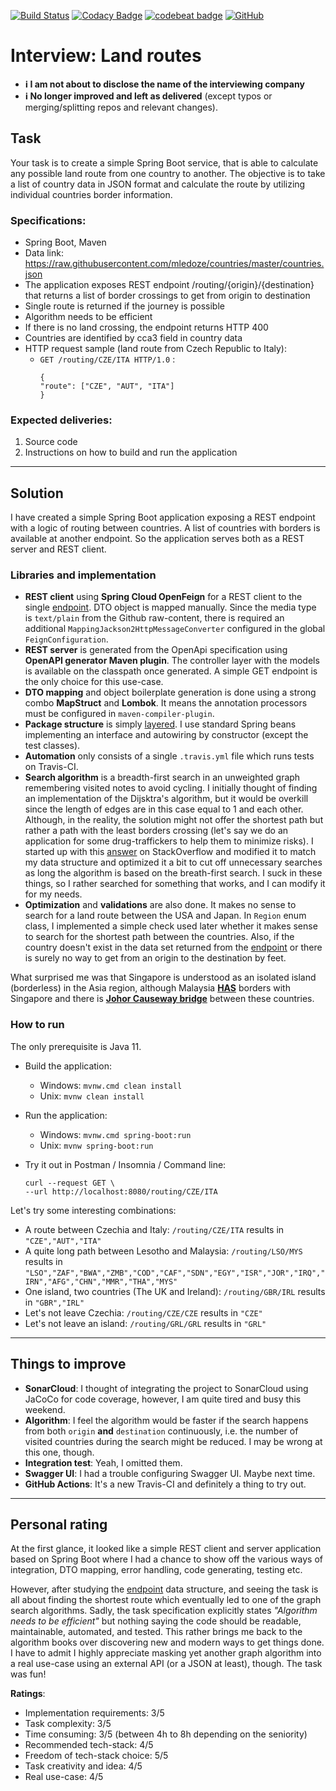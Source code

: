 [![Build Status](https://travis-ci.com/Nikolas-Charalambidis/interview-land-routes.svg?branch=master)](https://travis-ci.com/Nikolas-Charalambidis/interview-land-routes)
[![Codacy Badge](https://app.codacy.com/project/badge/Grade/eb860f37eb614244af8612c5d590ba16)](https://www.codacy.com/gh/Nikolas-Charalambidis/interview-land-routes/dashboard?utm_source=github.com&amp;utm_medium=referral&amp;utm_content=Nikolas-Charalambidis/interview-land-routes&amp;utm_campaign=Badge_Grade)
[![codebeat badge](https://codebeat.co/badges/96851e8a-c54b-4da2-af22-c86814a44ded)](https://codebeat.co/projects/github-com-nikolas-charalambidis-interview-land-routes-master)
[![GitHub](https://img.shields.io/github/license/mashape/apistatus.svg)](https://github.com/Nikolas-Charalambidis/react-hooks/blob/master/LICENSE)

# Interview: Land routes

- **ℹ I am not about to disclose the name of the interviewing company**
- **ℹ No longer improved and left as delivered** (except typos or merging/splitting repos and relevant changes).

## Task
Your task is to create a simple Spring Boot service, that is able to calculate any possible land
route from one country to another. The objective is to take a list of country data in JSON format
and calculate the route by utilizing individual countries border information.

### Specifications:
- Spring Boot, Maven
- Data link: https://raw.githubusercontent.com/mledoze/countries/master/countries.json
- The application exposes REST endpoint /routing/{origin}/{destination} that
returns a list of border crossings to get from origin to destination
- Single route is returned if the journey is possible
- Algorithm needs to be efficient
- If there is no land crossing, the endpoint returns HTTP 400
- Countries are identified by cca3 field in country data
- HTTP request sample (land route from Czech Republic to Italy):
  - `GET /routing/CZE/ITA HTTP/1.0` :
    ```
    {
    "route": ["CZE", "AUT", "ITA"]
    }
    ```

### Expected deliveries:
1. Source code
2. Instructions on how to build and run the application

_________

## Solution

I have created a simple Spring Boot application exposing a REST endpoint with a logic of routing between countries. 
A list of countries with borders is available at another endpoint. So the application serves both as a REST server and REST client.

### Libraries and implementation
- **REST client** using **Spring Cloud OpenFeign** for a REST client to the single [endpoint](https://raw.githubusercontent.com/mledoze/countries/master/countries.json). 
DTO object is mapped manually. Since the media type is `text/plain` from the Github raw-content, 
there is required an additional `MappingJackson2HttpMessageConverter` configured in the global `FeignConfiguration`.
- **REST server** is generated from the OpenApi specification using **OpenAPI generator Maven plugin**. 
The controller layer with the models is available on the classpath once generated. 
A simple GET endpoint is the only choice for this use-case.
- **DTO mapping** and object boilerplate generation is done using a strong combo **MapStruct** and **Lombok**. 
It means the annotation processors must be configured in `maven-compiler-plugin`. 
- **Package structure** is simply [layered](https://phauer.com/2020/package-by-feature/#package-by-layer). 
I use standard Spring beans implementing an interface and autowiring by constructor (except the test classes).
- **Automation** only consists of a single `.travis.yml` file which runs tests on Travis-CI.
- **Search algorithm** is a breadth-first search in an unweighted graph remembering visited notes to avoid cycling.
I initially thought of finding an implementation of the Dijsktra's algorithm, 
but it would be overkill since the length of edges are in this case equal to 1 and each other.
Although, in the reality, the solution might not offer the shortest path but rather a path with the least borders crossing 
(let's say we do an application for some drug-traffickers to help them to minimize risks).
I started up with this [answer](https://stackoverflow.com/a/1579508/3764965) on StackOverflow 
and modified it to match my data structure and 
optimized it a bit to cut off unnecessary searches as long the algorithm is based on the breath-first search.
I suck in these things, so I rather searched for something that works, and I can modify it for my needs.
- **Optimization** and **validations** are also done. It makes no sense to search for a land route between the USA and Japan. 
In `Region` enum class, I implemented a simple check used later whether it makes sense to search for the shortest path between the countries.
Also, if the country doesn't exist in the data set returned from the [endpoint](https://raw.githubusercontent.com/mledoze/countries/master/countries.json) 
or there is surely no way to get from an origin to the destination by feet. 

What surprised me was that Singapore is understood as an isolated island (borderless) in the Asia region, 
although Malaysia [**HAS**](https://en.wikipedia.org/wiki/Malaysia) borders with Singapore and there is [**Johor Causeway bridge**](https://en.wikipedia.org/wiki/Johor%E2%80%93Singapore_Causeway) between these countries.

### How to run

The only prerequisite is Java 11.

 - Build the application:
   - Windows: `mvnw.cmd clean install`
   - Unix: `mvnw clean install`
   
 - Run the application:
   - Windows: `mvnw.cmd spring-boot:run`
   - Unix: `mvnw spring-boot:run`

 - Try it out in Postman / Insomnia / Command line:
    ```
   curl --request GET \
    --url http://localhost:8080/routing/CZE/ITA
   ```

Let's try some interesting combinations:
 - A route between Czechia and Italy: `/routing/CZE/ITA` results in `"CZE","AUT","ITA"`
 - A quite long path between Lesotho and Malaysia: `/routing/LSO/MYS` results in `"LSO","ZAF","BWA","ZMB","COD","CAF","SDN","EGY","ISR","JOR","IRQ","IRN","AFG","CHN","MMR","THA","MYS"`
 - One island, two countries (The UK and Ireland): `/routing/GBR/IRL` results in `"GBR","IRL"`
 - Let's not leave Czechia: `/routing/CZE/CZE` results in `"CZE"`
 - Let's not leave an island: `/routing/GRL/GRL` results in `"GRL"`

_____________

## Things to improve 

 - **SonarCloud**: I thought of integrating the project to SonarCloud using JaCoCo for code coverage, however, I am quite tired and busy this weekend. 
 - **Algorithm**: I feel the algorithm would be faster if the search happens from both `origin` **and** `destination` continuously, 
 i.e. the number of visited countries during the search might be reduced. I may be wrong at this one, though.
 - **Integration test**: Yeah, I omitted them.
 - **Swagger UI**: I had a trouble configuring Swagger UI. Maybe next time.
 - **GitHub Actions**: It's a new Travis-CI and definitely a thing to try out.

____________

## Personal rating

At the first glance, it looked like a simple REST client and server application based on Spring Boot where 
I had a chance to show off the various ways of integration, DTO mapping, error handling, code generating, 
testing etc.

However, after studying the [endpoint](https://raw.githubusercontent.com/mledoze/countries/master/countries.json) data structure, and seeing 
the task is all about finding the shortest route which eventually led to one of the graph search algorithms. 
Sadly, the task specification explicitly states *"Algorithm needs to be efficient"* but nothing saying the code should be readable, maintainable, automated, and tested. This rather brings me back to the algorithm books over discovering new and modern ways to get things done. I have to admit I highly appreciate masking yet another graph algorithm into a real use-case using an external API (or a JSON at least), though. The task was fun!

**Ratings**:

- Implementation requirements: 3/5
- Task complexity: 3/5
- Time consuming: 3/5 (between 4h to 8h depending on the seniority)
- Recommended tech-stack: 4/5
- Freedom of tech-stack choice: 5/5
- Task creativity and idea: 4/5
- Real use-case: 4/5

